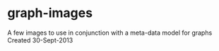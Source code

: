 graph-images
============

A few images to use in conjunction with a meta-data model for graphs
Created 30-Sept-2013
